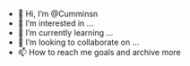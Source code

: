 - 👋 Hi, I’m @Cumminsn
- 👀 I’m interested in ...
- 🌱 I’m currently learning ...
- 💞️ I’m looking to collaborate on ...
- 📫 How to reach me goals and archive more 

<!---
Cumminsn/Cumminsn is a ✨ special ✨ repository because its `README.md` (this file) appears on your GitHub profile.
You can click the Preview link to take a look at your changes.
--->
